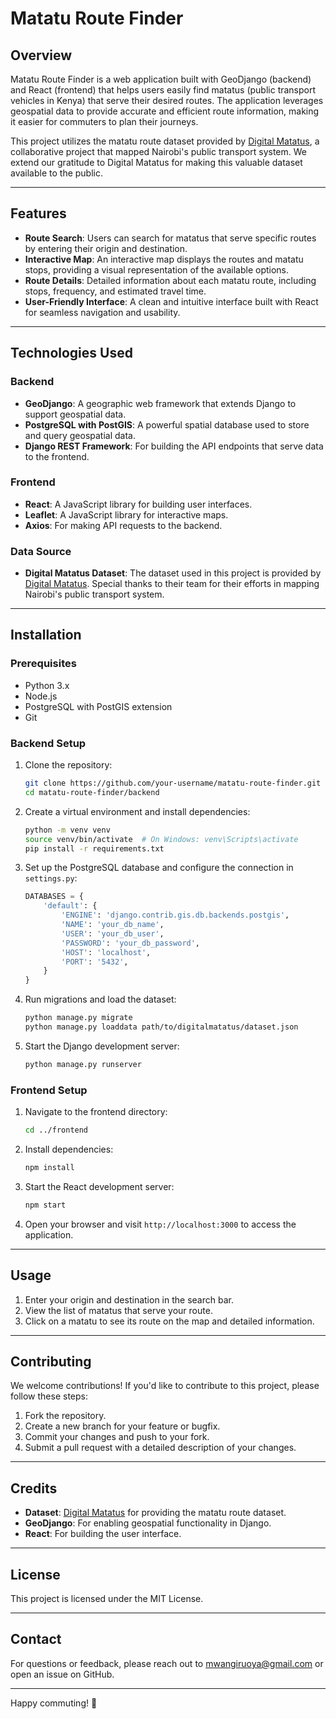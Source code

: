 # Matatu Route Finder

## Overview

Matatu Route Finder is a web application built with GeoDjango (backend) and React (frontend) that helps users easily find matatus (public transport vehicles in Kenya) that serve their desired routes. The application leverages geospatial data to provide accurate and efficient route information, making it easier for commuters to plan their journeys.

This project utilizes the matatu route dataset provided by [Digital Matatus](https://www.digitalmatatus.com/), a collaborative project that mapped Nairobi's public transport system. We extend our gratitude to Digital Matatus for making this valuable dataset available to the public.

---

## Features

- **Route Search**: Users can search for matatus that serve specific routes by entering their origin and destination.
- **Interactive Map**: An interactive map displays the routes and matatu stops, providing a visual representation of the available options.
- **Route Details**: Detailed information about each matatu route, including stops, frequency, and estimated travel time.
- **User-Friendly Interface**: A clean and intuitive interface built with React for seamless navigation and usability.

---

## Technologies Used

### Backend
- **GeoDjango**: A geographic web framework that extends Django to support geospatial data.
- **PostgreSQL with PostGIS**: A powerful spatial database used to store and query geospatial data.
- **Django REST Framework**: For building the API endpoints that serve data to the frontend.

### Frontend
- **React**: A JavaScript library for building user interfaces.
- **Leaflet**: A JavaScript library for interactive maps.
- **Axios**: For making API requests to the backend.

### Data Source
- **Digital Matatus Dataset**: The dataset used in this project is provided by [Digital Matatus](https://www.digitalmatatus.com/). Special thanks to their team for their efforts in mapping Nairobi's public transport system.

---

## Installation

### Prerequisites
- Python 3.x
- Node.js
- PostgreSQL with PostGIS extension
- Git

### Backend Setup
1. Clone the repository:
   ```bash
   git clone https://github.com/your-username/matatu-route-finder.git
   cd matatu-route-finder/backend
   ```

2. Create a virtual environment and install dependencies:
   ```bash
   python -m venv venv
   source venv/bin/activate  # On Windows: venv\Scripts\activate
   pip install -r requirements.txt
   ```

3. Set up the PostgreSQL database and configure the connection in `settings.py`:
   ```python
   DATABASES = {
       'default': {
           'ENGINE': 'django.contrib.gis.db.backends.postgis',
           'NAME': 'your_db_name',
           'USER': 'your_db_user',
           'PASSWORD': 'your_db_password',
           'HOST': 'localhost',
           'PORT': '5432',
       }
   }
   ```

4. Run migrations and load the dataset:
   ```bash
   python manage.py migrate
   python manage.py loaddata path/to/digitalmatatus/dataset.json
   ```

5. Start the Django development server:
   ```bash
   python manage.py runserver
   ```

### Frontend Setup
1. Navigate to the frontend directory:
   ```bash
   cd ../frontend
   ```

2. Install dependencies:
   ```bash
   npm install
   ```

3. Start the React development server:
   ```bash
   npm start
   ```

4. Open your browser and visit `http://localhost:3000` to access the application.

---

## Usage
1. Enter your origin and destination in the search bar.
2. View the list of matatus that serve your route.
3. Click on a matatu to see its route on the map and detailed information.

---

## Contributing
We welcome contributions! If you'd like to contribute to this project, please follow these steps:
1. Fork the repository.
2. Create a new branch for your feature or bugfix.
3. Commit your changes and push to your fork.
4. Submit a pull request with a detailed description of your changes.

---

## Credits
- **Dataset**: [Digital Matatus](https://www.digitalmatatus.com/) for providing the matatu route dataset.
- **GeoDjango**: For enabling geospatial functionality in Django.
- **React**: For building the user interface.

---

## License
This project is licensed under the MIT License.

---

## Contact
For questions or feedback, please reach out to mwangiruoya@gmail.com or open an issue on GitHub.

---

Happy commuting! 🚌
